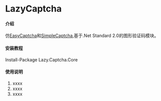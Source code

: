 # LazyCaptcha

#### 介绍
仿[EasyCaptcha](https://gitee.com/ele-admin/EasyCaptcha)和[SimpleCaptcha](https://github.com/1992w/SimpleCaptcha),基于.Net Standard 2.0的图形验证码模块。

#### 安装教程
Install-Package Lazy.Captcha.Core

#### 使用说明

1.  xxxx
2.  xxxx
3.  xxxx


